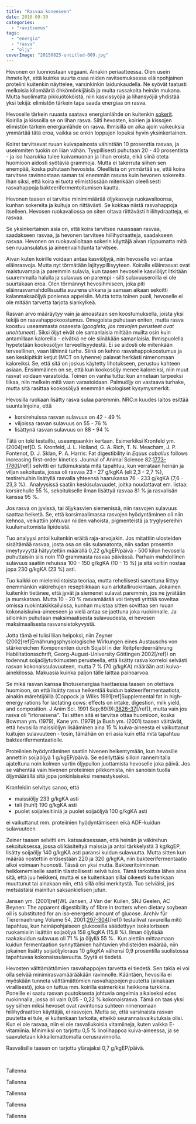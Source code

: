 ```yaml
---
title: "Rasvaa koneeseen"
date: 2016-09-30
categories: 
  - "ravitsemus"
tags: 
  - "energia"
  - "rasva"
  - "oljy"
coverImage: "20150825-untitled-009.jpg"
---
```


Hevonen on luonnostaan vegaani. Ainakin periaatteessa. Olen usein ihmetellyt, että kuinka suurta osaa niiden ravitsemuksessa eläinpohjainen proteiini kuitenkin näyttelee, varsinkinkin laidunkaudella. Ne syövät taatusti melkoisia kilomääriä öhkömönkijäisiä ja muita russakoita heinän mukana. Mutta huolimatta pikkuötököistä, niin kasvissyöjiä ja lihansyöjiä yhdistää yksi tekijä: elimistön tärkein tapa saada energiaa on rasva.

<!--more-->

Hevoselle tärkein ruuasta saatava energianlähde on kuitenkin [sokerit](http://jagster.eksis.one/tarkkelys-vai-sokeri/). Koirilla ja kissoilla se on lihan rasva. Silti hevosten, koirien ja kissojen elimistön tärkein energianlähde on rasva. Ihmisillä on aika ajoin vaikeuksia ymmärtää tätä eroa, vaikka se onkin loppujen lopuksi hyvin yksinkertainen.

Koirat tarvitsevat ruuan kuivapainosta vähintään 10 prosenttia rasvaa, ja useimmiten tuokin on liian vähän. Tyypillisesti puhutaan 20 - 40 prosentista - ja iso haarukka tulee kuivamuonan ja lihan eroista, eikä siinä oteta huomioon aidosti syötäviä grammoja. Mutta ei takerruta siihen sen enempää, koska puhutaan hevosista. Oleellista on ymmärtää se, että koira tarvitsee ravinnostaan saman tai enemmän rasvaa kuin hevonen sokereita. Ihan siksi, että koira ei tuota elimistössään mitenkään oleellisesti rasvahappoja bakteerifermentoitumisen kautta.

Hevonen taasen ei tarvitse minimimäärää öljykasveja ruokavalioonsa, kunhan sokereita ja kuituja on riittävästi. Se kokkaa niistä rasvahappoja itselleen. Hevosen ruokavaliossa on siten oltava riittävästi hiilihydraatteja, ei rasvaa.

Se yksinkertainen asia on, että koira tarvitsee ruuassaan rasvaa, saadakseen rasvaa, ja hevonen tarvitsee hiilihydraatteja, saadakseen rasvaa. Hevonen on ruokavalioltaan sokerin käyttäjä aivan riippumatta mitä sen ruuansulatus ja aineenvaihdunta tarvitsee.

Aivan kuten koirille voidaan antaa kasviöljyjä, niin hevoselle voi antaa eläinrasvoja. Mutta nyt törmätään lajityypillisyyteen. Koiralle eläinrasvat ovat maistuvampia ja paremmin sulavia, kun taasen hevoselle kasviöljyt litkitään suuremmalla halulla ja sulavuus on parempi - silti sulavuuseroilla ei ole suurtakaan eroa. Olen törmännyt hevosihmiseen, joka piti eläinrasvamahdollisuutta suurena uhkana ja samaan aikaan sekoitti kalanmaksaöljyä poniensa appeisiin. Mutta totta toinen puoli, hevoselle ei ole mitään tarvetta tarjota siankylkeä.

Rasvan arvo määräytyy vain ja ainoastaan sen koostumuksella, joista yksi tekijä on rasvahappokoostumus. Omegoista puhutaan eniten, mutta rasva koostuu useammasta osasesta (_googleta, jos rasvojen perusteet ovat unohtuneet_). Siksi öljyt eivät ole samanlaisia miltään muilta osin kuin antamillaan kaloreilla - eivätkä ne ole siinäkään samanlaisia. Ihmispuolella hypetetään kookosöljyn terveellisyydestä. Ei se aidosti ole mitenkään terveellinen, vaan lähinnä turha. Siinä on kehno rasvahappokoostumus ja sen keskipitkät ketjut (MCT on lyhenne) palavat herkästi nimenomaan kaloreiksi. Se, että sitä on joskus käytetty lihotukseen, perustuu kahteen asiaan. Ensimmäinen on se, että kun kookosöljy menee kaloreiksi, niin muut rasvat voidaan varastoida. Toinen on vanha tuttu: kun annetaan tarpeeksi liikaa, niin melkein mitä vaan varastoidaan. Palmuöljy on vastaava turhake, mutta sitä rasittaa kookosöljyä enemmän ekologiset kysymysmerkit.

Hevosilla ruokaan lisätty rasva sulaa paremmin. NRC:n kuudes laitos esittää suuntalinjoina, että

- korsirehuissa rasvan sulavuus on 42 - 49 %
- viljoissa rasvan sulavuus on 55 - 76 %
- lisättynä rasvan sulavuus on 88 - 94 %

Tätä on toki testailtu, useampaankin kertaan. Esimerkiksi Kronfeld ym. (2004\[ref\]D. S. Kronfeld, J. L. Holland, G. A. Rich, T. N. Meacham, J. P. Fontenot, D. J. Sklan, P. A. Harris: Fat digestibility in _Equus caballus_ follows increasing first-order kinetics. Journal of Animal Science 82:[1773-1780](https://www.animalsciencepublications.org/publications/jas/articles/82/6/0821773)\[/ref\]) selvitti eri tutkimuksista mitä tapahtuu, kun verrataan heinän ja viljan sekoitusta, jossa oli rasvaa 23 - 27 g/kgKA (eli 2,3 - 2,7 %), testirehuihin lisätyllä rasvalla yhteensä haarukassa 76 - 233 g/kgKA (7,6 - 23,3 %).  Analyysissä saatiin keskisulavuudet, joitka noudattavat em. listaa: korsirehulle 55 %, sekoitukselle ilman lisättyä rasvaa 81 % ja rasvalisän kanssa 95 %.

Jos rasva on jyvissä, tai öljykasvien siemenissä, niin rasvojen sulavuus saattaa heiketä. Se, että korsimaailmassa rasvojen hyödyntäminen oli niin kehnoa, veikattiin johtuvan niiden vahoista, pigmenteistä ja tryglysereihin kuulumattomista lipideistä.

Tuo analyysi antoi kuitenkin eräitä raja-arvojakin. Jos mitattiin ulosteiden sisältämää rasvaa, josta osa on siis sulamatonta, niin sadan prosentin imeytyvyyttä hätyyteltiin määrällä 0,22 g/kgEP/päivä - 500 kilon hevosella puhuttaisiin siis noin 110 grammasta rasvaa päivässä. Parhain mahdollinen sulavuus saatiin rehuissa 100 - 150 g/kgKA (10 - 15 %) ja sitä voitiin nostaa jopa 230 g/kgKA (23 %) asti.

Tuo kaikki on mielenkiintoista teoriaa, mutta rehellisesti sanottuna liittyy enemmänkin väkirehujen reseptiikkaan kuin arkitalliruokintaan. Jokainen kuitenkin tietänee, että jyvät ja siemenet sulavat paremmin, jos ne jyrätään ja murskataan. Mutta 10 - 20 % rasvamäärää voi tietysti yrittää soveltaa omissa ruokintakikkailuissa, kunhan muistaa sitten sovittaa sen ruuan kokonaiskuiva-aineeseen ja vielä antaa se jaettuna joka ruokinnalle. Ja silloinkin puhutaan maksimaalisesta sulavuudesta, ei hevosen maksimaalisesta rasvansietokyvystä.

Jotta tämä ei tulisi liian helpoksi, niin Zeyner (2002\[ref\]Ernährungsphysiologische Wirkungen eines Austauschs von stärkereichen Komponenten durch Sojaöl in der Reitpferdeernährung Habilitationsschrift, Georg-August-University Göttingen 2002\[/ref\]) on todennut soijaöljytutkimusten perusteella, että lisätty rasva korreloi selvästi rasvan kokonaissulavuuteen, mutta 7 % (70 g/kgKA) määrään asti kuiva-ainekilossa. Makuasia kuinka paljon tälle laittaa painoarvoa.

Se mikä rasvan kanssa lihotusenergiaa haettaessa taasen on otettava huomioon, on että lisätty rasva heikentää kuidun bakteerifermentaatiota, ainakin märehtijöillä (Coppock ja Wilks 1991\[ref\]Supplemental fat in high-energy rations for lactating cows: effects on intake, digestion, milk yield, and composition. J Anim Sci. 1991 Sep;69(9):[3826-37](https://www.ncbi.nlm.nih.gov/pubmed/1938662)\[/ref\]), mutta vain jos rasva oli "irtonaisena". Tai sitten sitä ei tarvitse ottaa huomioon, koska Bowman ym. (1979), Kane ym. (1979) ja Bush ym. (2001) taasen väittävät, että hevosilla maissiöljyn lisääminen aina 15 % kuiva-aineesta ei vaikuttanut kuitujen sulavuuteen - tosin, tämähän on eri asia kuin että mitä tapahtuu bakteerifermentaatiolle.

Proteiinien hyödyntäminen saatiin hivenen heikentymään, kun hevosille annettiin soijaöljyä 1 g/kgEP/päivä. Se edellyttäisi silloin rannemitalla ajateltuna noin kolmen vartin öljypullon juottamista hevoselle joka päivä. Jos se vähentää vain hivenen proteiinien pilkkomista, niin sanoisin tuolla öljymäärällä sitä jopa jonkinlaiseksi menestykseksi.

Kronfeldin selvitys sanoo, että

- maissiöljy 233 g/kgKA asti
- tali (huh!) 190 g/kgKA asti
- puolet soijalesitiiniä ja puolet soijaöljyä 100 g/kgKA asti

ei vaikuttanut mm. proteiinien hyödyntämiseen eikä ADF-kuidun sulavuuteen

Zeiner taasen selvitti em. katsauksessaan, että heinän ja väkirehun sekoituksessa, jossa oli käsiteltyä maissia ja antoi tärkkelystä 3 kg/kgEP, lisätty soijaöljy 140 g/kgKA asti paransi kuidun sulavuutta. Mutta sitten kun määrää nostettiin entisestään 220 ja 320 g/kgKA, niin bakteerifermentaatio alkoi voimaan huonosti. Tässä on yksi mutta. Bakteeritoiminnan heikkenemiselle saatiin tilastollisesti selvä tulos. Tämä tarkoittaa lähes aina sitä, että juu heikkeni, mutta ei se kuitenkaan sillai oikeesti kuitenkaan muuttunut tai ainakaan niin, että sillä olisi merkitystä. Tuo selviäisi, jos metsästäisi mainitun saksankielisen jutun.

Jansen ym. (2001\[ref\]WL Jansen, J Van der Kuilen, SNJ Geelen, AC Beynen: The apparent digestibility of fibre in trotters when dietary soybean oil is substituted for an iso‐energetic amount of glucose. Archiv für Tierernaehrung Volume 54, 2001:[297-304](http://www.tandfonline.com/doi/abs/10.1080/17450390109381986)\[/ref\]) testailivat ravureilla mitö tapahtuu, kun heinäpohjaiseen glukoosilla säädettyyn isokaloriseen ruokamixiin lisättiin soijaöljyä 158 g/kgKA (15,8 %). Ilman öljylisää raakakuidun sulavuus oli 71 % ja öljyllä 55 %.  Kun alettiin mittaamaan kuidun fermentaation synnyttämien haihtuvien yhdisteiden määrää, niin jokainen lisätty soijaöljyloraus 10 g/kgKA vähensi 0,9 prosentilla suolistossa tapahtuvaa kokonaissulavuutta. Syytä ei tiedetä.

Hevosten välttämättömien rasvahappojen tarvetta ei tiedetä. Sen takia ei voi olla selvää minimirasvamäärääkään ravinnolle. Kääntäen, hevosilla ei myöskään tunneta välttämättömien rasvahappojen puutetta (ainakaan virallisesti), joka on tuttua mm. koirilla esimerkiksi heikkona turkkina. Poneille ei saatu rasvan puutoksesta johtuvia ongelmia aikaiseksi edes ruokinnalla, jossa oli vain 0,05 - 0,22 % kokonaisrasva. Tämä on taas yksi syy siihen miksi hevoset ovat ravintonsa suhteen nimenomaan hiilihydraattien käyttäjiä, ei rasvojen. Mutta se, että varsinaista rasvan puutetta ei tule, ei kuitenkaan tarkoita, etteikö seurannaisvaikutuksia olisi. Kun ei ole rasvaa, niin ei ole rasvaliukoisia vitamiineja, kuten vaikka E-vitamiinia. Minimiksi on tarjottu 0,5 % linolihappoa kuiva-aineessa, ja se saavutetaan kikkailemattomalla oerusravinnolla.

Rasvalisille taasen on tarjottu ylärajaksi 0,7 g/kgEP/päivä.

 

Tallenna

Tallenna

Tallenna

Tallenna

Tallenna
